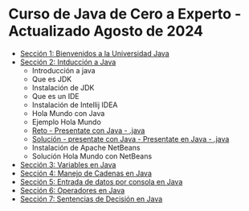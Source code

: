 # Curso de Java de Cero a Experto - Actualizado Agosto de 2024

* [Sección 1: Bienvenidos a la Universidad Java](Seccion01-Bienvenidos-a-la-Universidad-Java)
* [Sección 2: Intducción a Java](Seccion02-Introduccion-a-Java)
    * Introducción a java
    * Que es JDK
    * Instalación de JDK
    * Que es un IDE
    * Instalación de Intellij IDEA
    * Hola Mundo con Java
    * Ejemplo Hola Mundo
    * [Reto - Presentate con Java - .java](Seccion02-Introduccion-a-Java/V09_Reto_Presentate_con_Java/Resolucion_Reto_presentate_Con_Java/src/Presentate.java)
    * [Solución - presentate con Java - Presentate en Java - .java](Seccion02-Introduccion-a-Java/V10_Solucion_Presentate_con_Java/Docs/01-09-00-Solucion-Presentate-UJ.java)
    * Instalación de Apache NetBeans
    * Solución Hola Mundo con NetBeans
* [Sección 3: Variables en Java](Seccion03-Variables-en-Java)
* [Sección 4: Manejo de Cadenas en Java](Seccion04-Manejo-de-cadenas-en-Java)
* [Sección 5: Entrada de datos por consola en Java](Seccion05-Entrada-de-datos-por-consola-en-java)
* [Sección 6: Operadores en Java](Seccion06-Operadores-en-java)
* [Sección 7: Sentencias de Decisión en Java](Seccion07-Sentencias-de-Decision-en-java)
